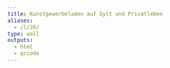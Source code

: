 ```yaml
---
title: Kunstgewerbeladen auf Sylt und Privatleben
aliases:
  - /l/26/
type: wall
outputs:
  - html
  - qrcode
---
```

